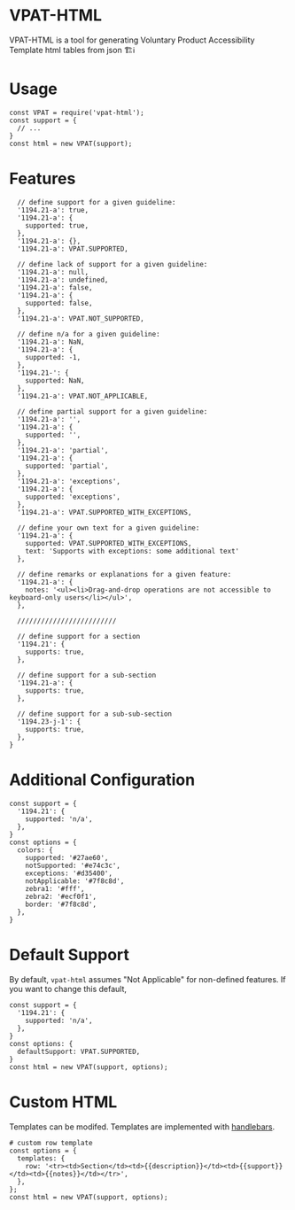 # VPAT-HTML

VPAT-HTML is a tool for generating Voluntary Product Accessibility Template html tables from json 🏗ℹ

# Usage

```
const VPAT = require('vpat-html');
const support = {
  // ...
}
const html = new VPAT(support);
```

# Features
```
  // define support for a given guideline:
  '1194.21-a': true,
  '1194.21-a': {
    supported: true,
  },
  '1194.21-a': {},
  '1194.21-a': VPAT.SUPPORTED,

  // define lack of support for a given guideline:
  '1194.21-a': null,
  '1194.21-a': undefined,
  '1194.21-a': false,
  '1194.21-a': {
    supported: false,
  },
  '1194.21-a': VPAT.NOT_SUPPORTED,

  // define n/a for a given guideline: 
  '1194.21-a': NaN,
  '1194.21-a': {
    supported: -1,
  },
  '1194.21-': {
    supported: NaN,
  },
  '1194.21-a': VPAT.NOT_APPLICABLE,

  // define partial support for a given guideline: 
  '1194.21-a': '',
  '1194.21-a': {
    supported: '',
  },
  '1194.21-a': 'partial',
  '1194.21-a': {
    supported: 'partial',
  },
  '1194.21-a': 'exceptions',
  '1194.21-a': {
    supported: 'exceptions',
  },
  '1194.21-a': VPAT.SUPPORTED_WITH_EXCEPTIONS,

  // define your own text for a given guideline: 
  '1194.21-a': {
    supported: VPAT.SUPPORTED_WITH_EXCEPTIONS,
    text: 'Supports with exceptions: some additional text'
  },

  // define remarks or explanations for a given feature: 
  '1194.21-a': {
    notes: '<ul><li>Drag-and-drop operations are not accessible to keyboard-only users</li></ul>',
  },

  /////////////////////////

  // define support for a section 
  '1194.21': {
    supports: true,
  },
  
  // define support for a sub-section 
  '1194.21-a': {
    supports: true,
  },

  // define support for a sub-sub-section 
  '1194.23-j-1': {
    supports: true,
  },
}
```

# Additional Configuration

```
const support = {
  '1194.21': {
    supported: 'n/a',
  },
}
const options = {
  colors: {
    supported: '#27ae60',
    notSupported: '#e74c3c',
    exceptions: '#d35400',
    notApplicable: '#7f8c8d',
    zebra1: '#fff', 
    zebra2: '#ecf0f1',
    border: '#7f8c8d',
  },
}
```


# Default Support

By default, `vpat-html` assumes "Not Applicable" for non-defined features. 
If you want to change this default, 
```
const support = {
  '1194.21': {
    supported: 'n/a',
  },
}
const options: {
  defaultSupport: VPAT.SUPPORTED,
}
const html = new VPAT(support, options);

```

# Custom HTML

Templates can be modifed. Templates are implemented with [handlebars](https://www.npmjs.com/package/handlebars). 
```
# custom row template
const options = {
  templates: {
    row: '<tr><td>Section</td><td>{{description}}</td><td>{{support}}</td><td>{{notes}}</td></tr>',
  },
};
const html = new VPAT(support, options);

```

